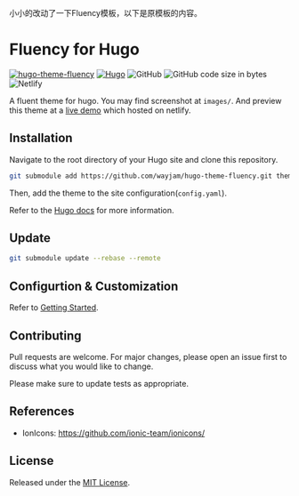 小小的改动了一下Fluency模板，以下是原模板的内容。

# Fluency for Hugo

[![hugo-theme-fluency](https://img.shields.io/badge/Hugo%20Theme-%40Fluency-blue)](https://themes.gohugo.io/hugo-theme-fluency/)
[![Hugo](https://img.shields.io/badge/Hugo-%5E0.76-orange)](https://gohugo.io/)
![GitHub](https://img.shields.io/github/license/wayjam/hugo-theme-fluency)
![GitHub code size in bytes](https://img.shields.io/github/languages/code-size/wayjam/hugo-theme-fluency)
![Netlify](https://img.shields.io/netlify/a9bbaec4-cbb1-4cf4-98c7-b7e32b9fe520)

A fluent theme for hugo. You may find screenshot at `images/`. And preview this theme at a [live demo](https://hugo-fluency-demo.netlify.app/) which hosted on netlify.

## Installation

Navigate to the root directory of your Hugo site and clone this repository.

```sh
git submodule add https://github.com/wayjam/hugo-theme-fluency.git themes/fluency
```

Then, add the theme to the site configuration(`config.yaml`).


Refer to the [Hugo docs](https://gohugo.io/getting-started/quick-start/) for more information.

## Update

```sh
git submodule update --rebase --remote
```

## Configurtion & Customization

Refer to [Getting Started](https://github.com/wayjam/hugo-theme-fluency/wiki/Getting-Started).

## Contributing

Pull requests are welcome. For major changes, please open an issue first to discuss what you would like to change.

Please make sure to update tests as appropriate.

## References

- IonIcons: <https://github.com/ionic-team/ionicons/>

## License

Released under the [MIT License](https://github.com/wayjam/hugo-theme-fluency/blob/master/LICENSE).
